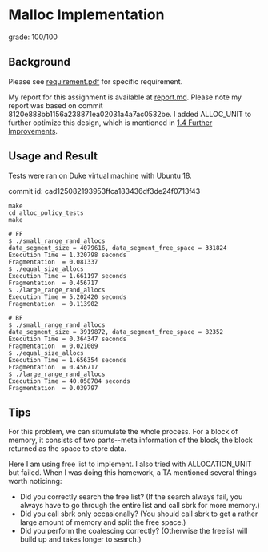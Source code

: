 # Malloc Implementation

grade: 100/100

## Background

Please see [requirement.pdf](https://github.com/menyf/ECE650/blob/master/HW01_malloc_impl/requirement.pdf) for specific requirement.

My report for this assignment is available at [report.md](https://github.com/menyf/ECE650/blob/master/HW01_malloc_impl/report.md). Please note my report was based on commit 8120e888bb1156a238871ea02031a4a7ac0532be. I added ALLOC_UNIT to further optimize this design, which is mentioned in [1.4 Further Improvements](https://github.com/menyf/ECE650/blob/master/HW01_malloc_impl/report.md#14-further-improvements). 

## Usage and Result

Tests were ran on Duke virtual machine with Ubuntu 18.

commit id: cad125082193953ffca183436df3de24f0713f43

```
make
cd alloc_policy_tests
make

# FF
$ ./small_range_rand_allocs
data_segment_size = 4079616, data_segment_free_space = 331824
Execution Time = 1.320798 seconds
Fragmentation  = 0.081337
$ ./equal_size_allocs
Execution Time = 1.661197 seconds
Fragmentation  = 0.456717
$ ./large_range_rand_allocs
Execution Time = 5.202420 seconds
Fragmentation  = 0.113902

# BF
$ ./small_range_rand_allocs
data_segment_size = 3919872, data_segment_free_space = 82352
Execution Time = 0.364347 seconds
Fragmentation  = 0.021009
$ ./equal_size_allocs
Execution Time = 1.656354 seconds
Fragmentation  = 0.456717
$ ./large_range_rand_allocs
Execution Time = 40.058784 seconds
Fragmentation  = 0.039797
```

## Tips

For this problem, we can situmulate the whole process. For a block of memory, it consists of two parts--meta information of the block, the block returned as the space to store data. 

Here I am using free list to implement. I also tried with ALLOCATION_UNIT but failed. When I was doing this homework, a TA mentioned several things worth noticinng: 

- Did you correctly search the free list? (If the search always fail, you always have to go through the entire list and call sbrk for more memory.)
- Did you call sbrk only occasionally? (You should call sbrk to get a rather large amount of memory and split the free space.)
- Did you perform the coalescing correctly? (Otherwise the freelist will build up and takes longer to search.)
